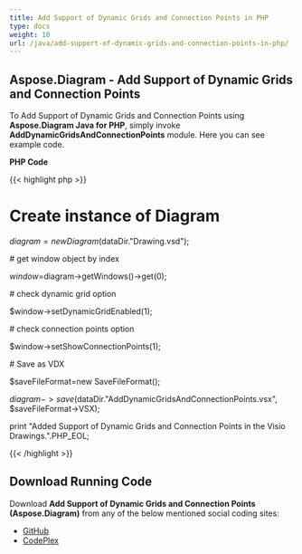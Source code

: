 ```yaml
---
title: Add Support of Dynamic Grids and Connection Points in PHP
type: docs
weight: 10
url: /java/add-support-of-dynamic-grids-and-connection-points-in-php/
---
```


## **Aspose.Diagram - Add Support of Dynamic Grids and Connection Points**
To Add Support of Dynamic Grids and Connection Points using **Aspose.Diagram Java for PHP**, simply invoke **AddDynamicGridsAndConnectionPoints** module. Here you can see example code.

**PHP Code**

{{< highlight php >}}

 # Create instance of Diagram

$diagram = new Diagram($dataDir."Drawing.vsd");

\# get window object by index

$window=$diagram->getWindows()->get(0);

\# check dynamic grid option

$window->setDynamicGridEnabled(1);

\# check connection points option

$window->setShowConnectionPoints(1);

\# Save as VDX

$saveFileFormat=new SaveFileFormat();

$diagram->save($dataDir."AddDynamicGridsAndConnectionPoints.vsx", $saveFileFormat->VSX);

print "Added Support of Dynamic Grids and Connection Points in the Visio Drawings.".PHP_EOL;

{{< /highlight >}}
## **Download Running Code**
Download **Add Support of Dynamic Grids and Connection Points (Aspose.Diagram)** from any of the below mentioned social coding sites:

- [GitHub](https://github.com/asposediagram/Aspose.Diagram-for-Java/blob/master/Plugins/Aspose_Diagram_Java_for_PHP/src/aspose/diagram/WorkingwithWindowElements/AddDynamicGridsAndConnectionPoints.php)
- [CodePlex](https://asposediagramjavaphp.codeplex.com/SourceControl/latest#src/aspose/diagram/WorkingwithWindowElements/AddDynamicGridsAndConnectionPoints.php)
